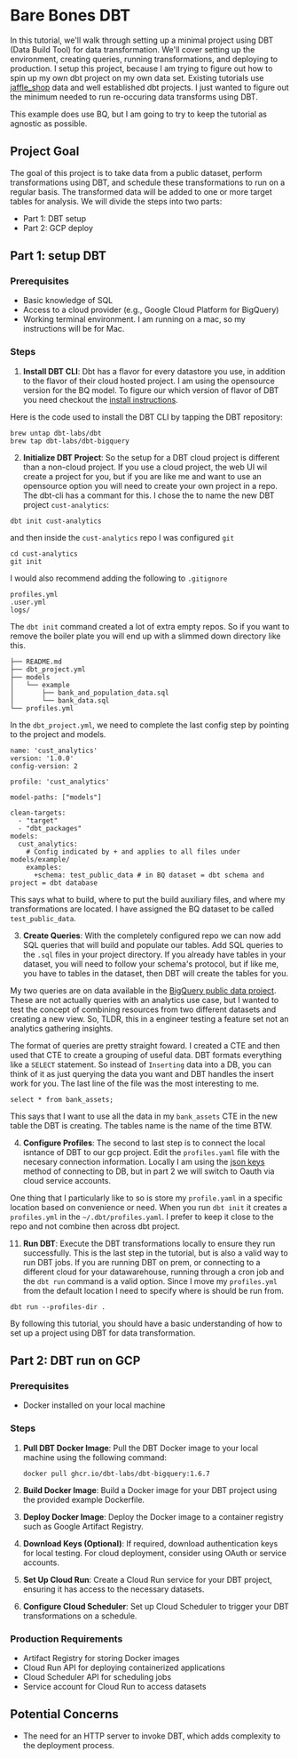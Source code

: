 # Bare Bones DBT

In this tutorial, we'll walk through setting up a minimal project using DBT (Data Build Tool) for data transformation. We'll cover setting up the environment, creating queries, running transformations, and deploying to production. I setup this project, because I am trying to figure out how to spin up my own dbt project on my own data set. Existing tutorials use [jaffle_shop]() data and well established dbt projects. I just wanted to figure out the minimum needed to run re-occuring data transforms using DBT.

This example does use BQ, but I am going to try to keep the tutorial as agnostic as possible. 

## Project Goal
The goal of this project is to take data from a public dataset, perform transformations using DBT, and schedule these transformations to run on a regular basis. The transformed data will be added to one or more target tables for analysis. We will divide the steps into two parts: 

- Part 1: DBT setup
- Part 2: GCP deploy

## Part 1: setup DBT

### Prerequisites
- Basic knowledge of SQL
- Access to a cloud provider (e.g., Google Cloud Platform for BigQuery)
- Working terminal environment. I am running on a mac, so my instructions will be for Mac.

### Steps

1. **Install DBT CLI**: 
Dbt has a flavor for every datastore you use, in addition to the flavor of their cloud hosted project. I am using the opensource version for the BQ model. To figure our which version of flavor of DBT you need checkout the [install instructions](). 

Here is the code used to install the DBT CLI by tapping the DBT repository:

```
brew untap dbt-labs/dbt
brew tap dbt-labs/dbt-bigquery
```

2. **Initialize DBT Project**: 
So the setup for a DBT cloud project is different than a non-cloud project. If you use a cloud project, the web UI wil create a project for you, but if you are like me and want to use an opensource option you will need to create your own project in a repo. The dbt-cli has a commant for this. I chose the to name the new DBT project `cust-analytics`:

```
dbt init cust-analytics
```

and then inside the `cust-analytics` repo I was configured `git`

```
cd cust-analytics
git init
```

I would also recommend adding the following to `.gitignore`

```
profiles.yml
.user.yml
logs/
```

The `dbt init` command created a lot of extra empty repos. So if you want to remove the boiler plate you will end up with a slimmed down directory like this. 

```
├── README.md
├── dbt_project.yml
├── models
│   └── example
│       ├── bank_and_population_data.sql
│       └── bank_data.sql
└── profiles.yml
```

In the `dbt_project.yml`, we need to complete the last config step by pointing to the project and models.

```
name: 'cust_analytics'
version: '1.0.0'
config-version: 2

profile: 'cust_analytics'

model-paths: ["models"]

clean-targets:
  - "target"
  - "dbt_packages"
models:
  cust_analytics:
    # Config indicated by + and applies to all files under models/example/
    examples:
      +schema: test_public_data # in BQ dataset = dbt schema and project = dbt database
```

This says what to build, where to put the build auxiliary files, and where my transformations are located. I have assigned the BQ dataset to be called `test_public_data`. 

3. **Create Queries**: 
With the completely configured repo we can now add SQL queries that will build and populate our tables. Add SQL queries to the `.sql` files in your project directory. If you already have tables in your dataset, you will need to follow your schema's protocol, but if like me, you have to tables in the dataset, then DBT will create the tables for you.

My two queries are on data available in the [BigQuery public data project](). These are not actually queries with an analytics use case, but I wanted to test the concept of combining resources from two different datasets and creating a new view. So, TLDR, this in a engineer testing a feature set not an analytics gathering insights.

The format of queries are pretty straight foward. I created a CTE and then used that CTE to create a grouping of useful data. DBT formats everything like a `SELECT` statement. So instead of `Inserting` data into a DB, you can think of it as just querying the data you want and DBT handles the insert work for you. The last line of the file was the most interesting to me. 

```
select * from bank_assets;
```

This says that I want to use all the data in my `bank_assets` CTE in the new table the DBT is creating. The tables name is the name of the time BTW.

4. **Configure Profiles**: 
The second to last step is to connect the local isntance of DBT to our gcp project. Edit the `profiles.yaml` file with the necesary connection information. Locally I am using the [json keys]() method of connecting to DB, but in part 2 we will switch to Oauth via cloud service accounts.

One thing that I particularly like to so is store my `profile.yaml` in a specific location based on convenience or need. When you run `dbt init` it creates a `profiles.yml` in the `~/.dbt/profiles.yaml`. I prefer to keep it close to the repo and not combine then across dbt project.

11. **Run DBT**: Execute the DBT transformations locally to ensure they run successfully. This is the last step in the tutorial, but is also a valid way to run DBT jobs. If you are running DBT on prem, or connecting to a different cloud for your datawarehouse, running through a cron job and the `dbt run` command is a valid option. Since I move my `profiles.yml` from the default location I need to specify where is should be run from. 

```
dbt run --profiles-dir .
```

By following this tutorial, you should have a basic understanding of how to set up a project using DBT for data transformation.


## Part 2: DBT run on GCP

### Prerequisites
- Docker installed on your local machine

### Steps
1. **Pull DBT Docker Image**: Pull the DBT Docker image to your local machine using the following command:
   ```
   docker pull ghcr.io/dbt-labs/dbt-bigquery:1.6.7
   ```
7. **Build Docker Image**: Build a Docker image for your DBT project using the provided example Dockerfile.

8. **Deploy Docker Image**: Deploy the Docker image to a container registry such as Google Artifact Registry.

6. **Download Keys (Optional)**: If required, download authentication keys for local testing. For cloud deployment, consider using OAuth or service accounts.

9. **Set Up Cloud Run**: Create a Cloud Run service for your DBT project, ensuring it has access to the necessary datasets.

10. **Configure Cloud Scheduler**: Set up Cloud Scheduler to trigger your DBT transformations on a schedule.

### Production Requirements
- Artifact Registry for storing Docker images
- Cloud Run API for deploying containerized applications
- Cloud Scheduler API for scheduling jobs
- Service account for Cloud Run to access datasets

## Potential Concerns
- The need for an HTTP server to invoke DBT, which adds complexity to the deployment process.
